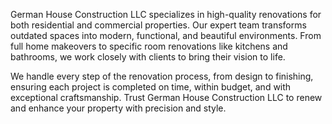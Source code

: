 German House Construction LLC specializes in high-quality renovations for both residential and commercial properties. Our expert team transforms outdated spaces into modern, functional, and beautiful environments. From full home makeovers to specific room renovations like kitchens and bathrooms, we work closely with clients to bring their vision to life.

We handle every step of the renovation process, from design to finishing, ensuring each project is completed on time, within budget, and with exceptional craftsmanship. Trust German House Construction LLC to renew and enhance your property with precision and style.
